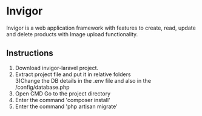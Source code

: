 # Invigor

Invigor is a web application framework with features to create, read, update and delete products with Image upload functionality.

## Instructions

1) Download invigor-laravel project.  
2) Extract project file and put it in relative folders  
3)Change the DB details in the .env file and also in the /config/database.php  
4) Open CMD  Go to the project directory  
5) Enter the command 'composer install'  
6) Enter the command 'php artisan migrate' 
